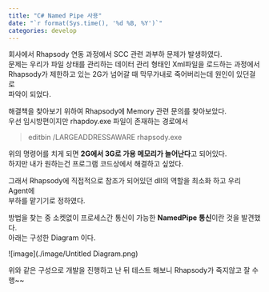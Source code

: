 ```yaml
---
title: "C# Named Pipe 사용"
date: "`r format(Sys.time(), '%d %B, %Y')`"
categories: develop
---
```

회사에서 Rhapsody 연동 과정에서 SCC 관련 과부하 문제가 발생하였다.  
문제는 우리가 파일 상태를 관리하는 데이터 관리 형태인 Xml파일을 로드하는 과정에서  
Rhapsody가 제한하고 있는 2G가 넘어갈 때 막무가내로 죽어버리는데 원인이 있던걸로  
파악이 되었다.

해결책을 찾아보기 위하여 Rhapsody에 Memory 관련 문의를 찾아보았다.  
우선 임시방편이지만 rhapdoy.exe 파일이 존재하는 경로에서
>editbin /LARGEADDRESSAWARE rhapsody.exe  

위의 명령어를 치게 되면 **2G에서 3G로 가용 메모리가 늘어난다**고 되어있다.  
하지만 내가 원하는건 프로그램 코드상에서 해결하고 싶었다.  


그래서 Rhapsody에 직접적으로 참조가 되어있던 dll의 역할을 최소화 하고 우리 Agent에  
부하를 맡기기로 정하였다.


방법을 찾는 중 소켓없이 프로세스간 통신이 가능한 **NamedPipe 통신**이란 것을 발견했다.  
아래는 구성한 Diagram 이다.


![image](./image/Untitled Diagram.png)

위와 같은 구성으로 개발을 진행하고 난 뒤 테스트 해보니 Rhapsody가 죽지않고 잘 수행~~
